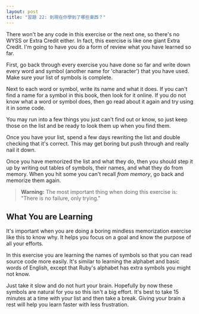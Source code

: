 ```yaml
---
layout: post
title: "習題 22: 到現在你學到了哪些東西？"
---
```


There won't be any code in this exercise or the next one, so there's no WYSS or Extra Credit either. In fact, this exercise is like one giant Extra Credit. I'm going to have you do a form of review what you have learned so far.

First, go back through every exercise you have done so far and write down every word and symbol (another name for 'character') that you have used. Make sure your list of symbols is complete.

Next to each word or symbol, write its name and what it does. If you can't find a name for a symbol in this book, then look for it online. If you do not know what a word or symbol does, then go read about it again and try using it in some code.

You may run into a few things you just can't find out or know, so just keep those on the list and be ready to look them up when you find them.

Once you have your list, spend a few days rewriting the list and double checking that it's correct. This may get boring but push through and really nail it down.

Once you have memorized the list and what they do, then you should step it up by writing out tables of symbols, their names, and what they do from memory. When you hit some you can't recall *from memory*, go back and memorize them again.

> **Warning:**
> The most important thing when doing this exercise is: "There is no failure, only trying."

## What You are Learning

It's important when you are doing a boring mindless memorization exercise like this to know why. It helps you focus on a goal and know the purpose of all your efforts.

In this exercise you are learning the names of symbols so that you can read source code more easily. It's similar to learning the alphabet and basic words of English, except that Ruby's alphabet has extra symbols you might not know.

Just take it slow and do not hurt your brain. Hopefully by now these symbols are natural for you so this isn't a big effort. It's best to take 15 minutes at a time with your list and then take a break. Giving your brain a rest will help you learn faster with less frustration.
